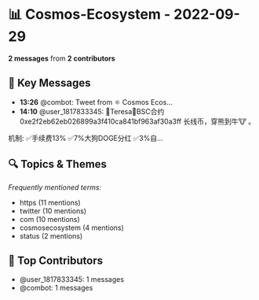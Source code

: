 # 📊 Cosmos-Ecosystem - 2022-09-29
**2 messages** from **2 contributors**

## 💬 Key Messages
- **13:26** @combot: [‌‌‌‌‎⁠](https://twitter.com/CosmosEcosystem/status/1575476989879721986)Tweet from ⚛️ Cosmos Ecos...
- **14:10** @user_1817833345: 🐸Teresa🐸BSC合约0xe2f2eb62eb026899a3f410ca841bf963af30a3ff
长线币，穿熊到牛🐮 。

机制:
✅手续费13%
✅7%大狗DOGE分红
✅3%自...

## 🔍 Topics & Themes
*Frequently mentioned terms:*
- https (11 mentions)
- twitter (10 mentions)
- com (10 mentions)
- cosmosecosystem (4 mentions)
- status (2 mentions)

## 👥 Top Contributors
- @user_1817833345: 1 messages
- @combot: 1 messages